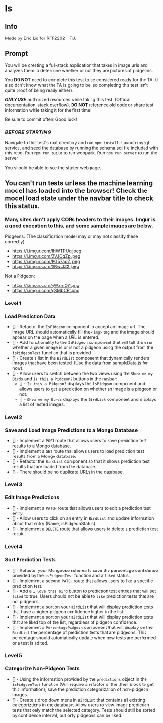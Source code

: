 # Is

## Info

Made by Eric Lie for RFP2202 - FiJ.

## Prompt

You will be creating a full-stack application that takes in image urls and analyzes them to determine whether or not they are pictures of pidgeons.

You **DO NOT** need to complete this test to be considered ready for the TA. (I also don't know what the TA is going to be, so completing this test isn't quite proof of being ready either).

***ONLY USE*** authorized resources while taking this test. (Official documentation, stack overflow). **DO NOT** reference old code or share test information while taking it for the first time!

Be sure to commit often! Good luck!

### ***BEFORE STARTING***

Navigate to this test's root directory and run `npm install`.
Launch mysql service, and seed the database by running the schema.sql file included with this repo.
Run `npm run build` to run webpack.
Run `npm run server` to run the server.

You should be able to see the starter web page.

## You can't run tests unless the machine learning model has loaded into the browser! Check the model load state under the navbar title to check this status.
### Many sites don't apply CORs headers to their images. Imgur is a good exception to this, and some sample images are below.

Pidgeons: (The classification model may or may not classify these correctly)
- https://i.imgur.com/lHWTPUq.jpeg
- https://i.imgur.com/ZVJCqZp.jpeg
- https://i.imgur.com/KG57apZ.jpeg
- https://i.imgur.com/9RwclZ2.jpeg

Not a Pidgeon:
- https://i.imgur.com/yWzmOj1.png
- https://i.imgur.com/gSMbCEt.png


### Level 1
### Load Prediction Data

- [] - Refactor the `IsPidgeon` component to accept an image url. The image URL should automatically fill the `<img>` tag and the image should appear on the page when a URL is entered.
- [] - Add functionality to the `IsPidgeon` component that will tell the user whether a given image is or is not a pidgeon using the output from the `isPidgeonTest` function that is provided.
- [] - Create a list in the `BirdList` component that dynamically renders images that have been tested. (Use the data from sampleData.js for now).
- [] - Allow users to switch between the two views using the `Show me my Birds` and `Is this a Pidgeon?` buttons in the navbar:
  - [] - `Is this a Pidgeon?` displays the `IsPidgeon` component and allows users to get a prediction on whether an image is a pidgeon or not.
  - [] - `Show me my Birds` displays the `BirdList` component and displays a list of tested images.


### Level 2
### Save and Load Image Predictions to a Mongo Database
- [] - Implement a `POST` route that allows users to save prediction test results to a Mongo database.
- [] - Implement a `GET` route that allows users to load prediction test results from a Mongo database.
- [] - Refactor the `BirdList` component so that it shows prediction test results that are loaded from the database.
- [] - There should be no duplicate URLs in the database.

### Level 3
### Edit Image Predictions

- [] - Implement a `PATCH` route that allows users to edit a prediction test entry.
- [] - Allow users to click on an entry in `BirdList` and update information about that entry (Name, isPidgeonStatus)
- [] - Implement a `DELETE` route that allows users to delete a prediction test result.

### Level 4
### Sort Prediction Tests

- [] - Refactor your Mongoose schema to save the percentage confidence provided by the `isPidgeonTest` function and a `liked` status.
- [] - Implement a second `PATCH` route that allows users to like a specific prediction test.
- [] - Add a `I love this bird` button to prediction test entries that will set `liked` to true. Users should not be able to `like` prediction tests that are not pidgeons.
- [] - Implement a sort on your `BirdList` that will display prediction tests that have a higher pidgeon confidence higher in the list.
- [] - Implement a sort on your `BirdList` that will display prediction tests that are liked top of the list, regardless of pidgeon confidence.
- [] - Implement a `PercentagePidgeon` component that will display on the `BirdList` the percentage of prediction tests that are pidgeons. This percentage should automatically update when new tests are performed or a test is edited.

### Level 5
### Categorize Non-Pidgeon Tests

- [] - Using the information provided by the `predictions` object in the `isPidgeonTest` function (Will require a refactor of the .then block to get this information), save the prediction categorization of non-pidgeon images.
- [] - Create a drop down menu in `BirdList` that contains all existing categoriztions in the database. Allow users to view image prediction tests that only match the selected category. Tests should still be sorted by confidence interval, but only pidgeons can be liked.